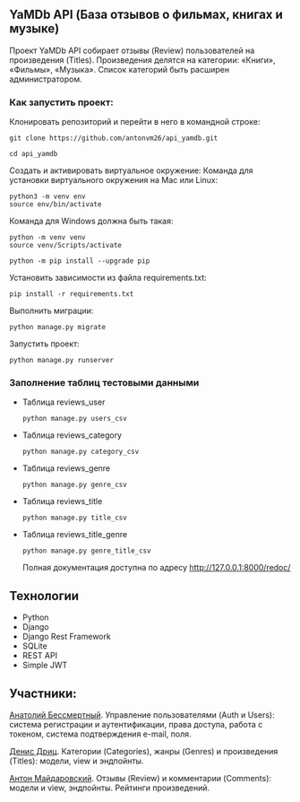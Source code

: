 ## YaMDb API (База отзывов о фильмах, книгах и музыке)
Проект YaMDb API собирает отзывы (Review) пользователей на произведения (Titles). 
Произведения делятся на категории: «Книги», «Фильмы», «Музыка». 
Список категорий быть расширен администратором.

### Как запустить проект:
Клонировать репозиторий и перейти в него в командной строке:
```
git clone https://github.com/antonvm26/api_yamdb.git
```
```
cd api_yamdb
```
Cоздать и активировать виртуальное окружение:
Команда для установки виртуального окружения на Mac или Linux:
```
python3 -m venv env
source env/bin/activate
```
Команда для Windows должна быть такая:
```
python -m venv venv
source venv/Scripts/activate
```
```
python -m pip install --upgrade pip
```
Установить зависимости из файла requirements.txt:
```
pip install -r requirements.txt
```
Выполнить миграции:

```
python manage.py migrate
```
Запустить проект:
```
python manage.py runserver
```

### Заполнение таблиц тестовыми данными 
* Таблица reviews_user
  ```
  python manage.py users_csv
  ```
* Таблица reviews_category
  ```
  python manage.py category_csv
  ```
* Таблица reviews_genre
  ```
  python manage.py genre_csv
  ```
* Таблица reviews_title
  ```
  python manage.py title_csv
  ```
* Таблица reviews_title_genre
  ```
  python manage.py genre_title_csv
  ```
  Полная документация доступна по адресу http://127.0.0.1:8000/redoc/

## Технологии
- Python
- Django
- Django Rest Framework
- SQLite
- REST API
- Simple JWT
  
## Участники:

[Анатолий Бессмертный](https://github.com/AnatoliiBessmertnyi). 
Управление пользователями (Auth и Users): система регистрации и аутентификации, права доступа, работа с токеном, система подтверждения e-mail, поля.

[Денис Дриц](https://github.com/Den2605). 
Категории (Categories), жанры (Genres) и произведения (Titles): модели, view и эндпойнты.

[Антон Майдаровский](https://github.com/antonvm26). 
Отзывы (Review) и комментарии (Comments): модели и view, эндпойнты. Рейтинги произведений.
